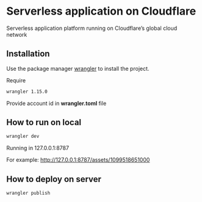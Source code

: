 # Serverless application on Cloudflare

Serverless application platform running on Cloudflare’s global cloud network 

## Installation

Use the package manager [wrangler](https://developers.cloudflare.com/workers/get-started/guide) to install the project.

Require
```bash
wrangler 1.15.0
```

Provide account id in **wrangler.toml** file

## How to run on local

```bash
wrangler dev
```

Running in 127.0.0.1:8787

For example: http://127.0.0.1:8787/assets/1099518651000

## How to deploy on server

```bash
wrangler publish
```
